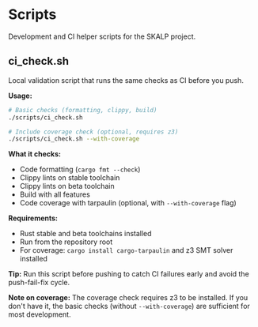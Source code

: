 # Scripts

Development and CI helper scripts for the SKALP project.

## ci_check.sh

Local validation script that runs the same checks as CI before you push.

**Usage:**
```bash
# Basic checks (formatting, clippy, build)
./scripts/ci_check.sh

# Include coverage check (optional, requires z3)
./scripts/ci_check.sh --with-coverage
```

**What it checks:**
- Code formatting (`cargo fmt --check`)
- Clippy lints on stable toolchain
- Clippy lints on beta toolchain
- Build with all features
- Code coverage with tarpaulin (optional, with `--with-coverage` flag)

**Requirements:**
- Rust stable and beta toolchains installed
- Run from the repository root
- For coverage: `cargo install cargo-tarpaulin` and z3 SMT solver installed

**Tip:** Run this script before pushing to catch CI failures early and avoid the push-fail-fix cycle.

**Note on coverage:** The coverage check requires z3 to be installed. If you don't have it, the basic checks (without `--with-coverage`) are sufficient for most development.
